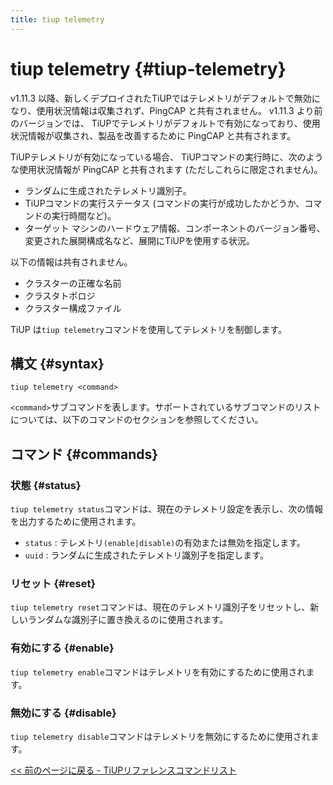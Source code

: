 ```yaml
---
title: tiup telemetry
---
```


# tiup telemetry {#tiup-telemetry}

v1.11.3 以降、新しくデプロイされたTiUPではテレメトリがデフォルトで無効になり、使用状況情報は収集されず、PingCAP と共有されません。 v1.11.3 より前のバージョンでは、 TiUPでテレメトリがデフォルトで有効になっており、使用状況情報が収集され、製品を改善するために PingCAP と共有されます。

TiUPテレメトリが有効になっている場合、 TiUPコマンドの実行時に、次のような使用状況情報が PingCAP と共有されます (ただしこれらに限定されません)。

-   ランダムに生成されたテレメトリ識別子。
-   TiUPコマンドの実行ステータス (コマンドの実行が成功したかどうか、コマンドの実行時間など)。
-   ターゲット マシンのハードウェア情報、コンポーネントのバージョン番号、変更された展開構成名など、展開にTiUPを使用する状況。

以下の情報は共有されません。

-   クラスターの正確な名前
-   クラスタトポロジ
-   クラスター構成ファイル

TiUP は`tiup telemetry`コマンドを使用してテレメトリを制御します。

## 構文 {#syntax}

```shell
tiup telemetry <command>
```

`<command>`サブコマンドを表します。サポートされているサブコマンドのリストについては、以下のコマンドのセクションを参照してください。

## コマンド {#commands}

### 状態 {#status}

`tiup telemetry status`コマンドは、現在のテレメトリ設定を表示し、次の情報を出力するために使用されます。

-   `status` : テレメトリ`(enable|disable)`の有効または無効を指定します。
-   `uuid` : ランダムに生成されたテレメトリ識別子を指定します。

### リセット {#reset}

`tiup telemetry reset`コマンドは、現在のテレメトリ識別子をリセットし、新しいランダムな識別子に置き換えるのに使用されます。

### 有効にする {#enable}

`tiup telemetry enable`コマンドはテレメトリを有効にするために使用されます。

### 無効にする {#disable}

`tiup telemetry disable`コマンドはテレメトリを無効にするために使用されます。

[&lt;&lt; 前のページに戻る - TiUPリファレンスコマンドリスト](/tiup/tiup-reference.md#command-list)

